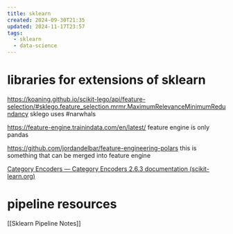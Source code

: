 ```yaml
---
title: sklearn
created: 2024-09-30T21:35
updated: 2024-11-17T23:57
tags:
  - sklearn
  - data-science
---
```



# libraries for extensions of sklearn
https://koaning.github.io/scikit-lego/api/feature-selection/#sklego.feature_selection.mrmr.MaximumRelevanceMinimumRedundancy
sklego uses #narwhals


https://feature-engine.trainindata.com/en/latest/
feature engine is only pandas

https://github.com/jordandelbar/feature-engineering-polars
this is something that can be merged into feature engine

[Category Encoders — Category Encoders 2.6.3 documentation (scikit-learn.org)](https://contrib.scikit-learn.org/category_encoders/index.html)
# pipeline resources
[[Sklearn Pipeline Notes]]
